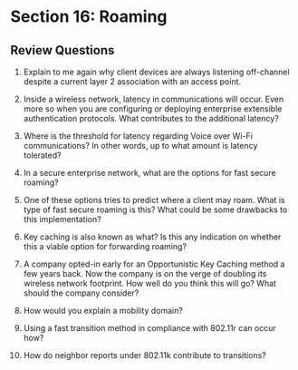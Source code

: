 # Section 16: Roaming 

## Review Questions


1. Explain to me again why client devices are always listening off-channel despite a current layer 2 association with an access point.

2. Inside a wireless network, latency in communications will occur. Even more so when you are configuring or deploying enterprise extensible authentication protocols. What contributes to the additional latency?

3. Where is the threshold for latency regarding Voice over Wi-Fi communications? In other words, up to what amount is latency tolerated?

4. In a secure enterprise network, what are the options for fast secure roaming?

5. One of these options tries to predict where a client may roam. What is type of fast secure roaming is this? What could be some drawbacks to this implementation?

6. Key caching is also known as what? Is this any indication on whether this a viable option for forwarding roaming?

7. A company opted-in early for an Opportunistic Key Caching method a few years back. Now the company is on the verge of doubling its wireless network footprint. How well do you think this will go? What should the company consider?

8. How would you explain a mobility domain?

9. Using a fast transition method in compliance with 802.11r can occur how?

10. How do neighbor reports under 802.11k contribute to transitions?
